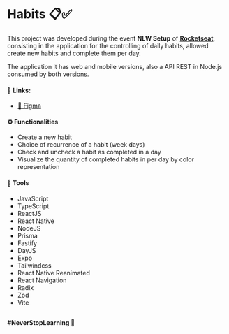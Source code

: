# Habits 📋✅

This project was developed during the event **NLW Setup** of [**Rocketseat**](https://github.com/rocketseat-education), consisting in the application for the controlling of daily habits, allowed create new habits and complete them per day.

The application it has web and mobile versions, also a API REST in Node.js consumed by both versions.

#### 📌 Links:
- [🎨 Figma](https://www.figma.com/file/XFbTEL1zfSZqCGz9Eijd8t/Habits-(i)-(Community)?node-id=6%3A343&t=BpjrK4UKEMoxn65S-0)

#### ⚙ Functionalities
- Create a new habit
- Choice of recurrence of a habit (week days)
- Check and uncheck a habit as completed in a day
- Visualize the quantity of completed habits in per day by color representation

#### 🧰 Tools
- JavaScript
- TypeScript
- ReactJS
- React Native
- NodeJS
- Prisma
- Fastify
- DayJS
- Expo
- Tailwindcss
- React Native Reanimated
- React Navigation
- Radix
- Zod
- Vite

##

**#NeverStopLearning 🚀**
